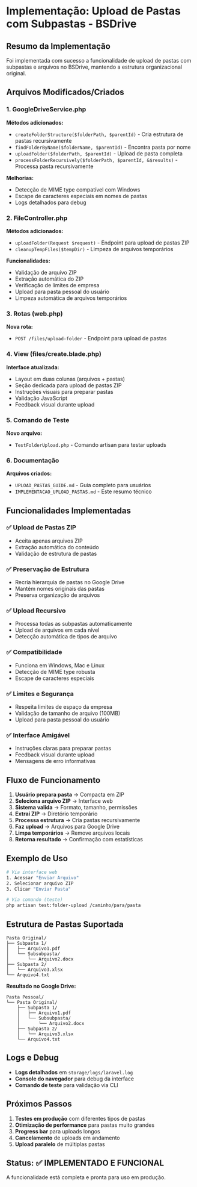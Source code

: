 # Implementação: Upload de Pastas com Subpastas - BSDrive

## Resumo da Implementação

Foi implementada com sucesso a funcionalidade de upload de pastas com subpastas e arquivos no BSDrive, mantendo a estrutura organizacional original.

## Arquivos Modificados/Criados

### 1. GoogleDriveService.php
**Métodos adicionados:**
- `createFolderStructure($folderPath, $parentId)` - Cria estrutura de pastas recursivamente
- `findFolderByName($folderName, $parentId)` - Encontra pasta por nome
- `uploadFolder($folderPath, $parentId)` - Upload de pasta completa
- `processFolderRecursively($folderPath, $parentId, &$results)` - Processa pasta recursivamente

**Melhorias:**
- Detecção de MIME type compatível com Windows
- Escape de caracteres especiais em nomes de pastas
- Logs detalhados para debug

### 2. FileController.php
**Métodos adicionados:**
- `uploadFolder(Request $request)` - Endpoint para upload de pastas ZIP
- `cleanupTempFiles($tempDir)` - Limpeza de arquivos temporários

**Funcionalidades:**
- Validação de arquivo ZIP
- Extração automática do ZIP
- Verificação de limites de empresa
- Upload para pasta pessoal do usuário
- Limpeza automática de arquivos temporários

### 3. Rotas (web.php)
**Nova rota:**
- `POST /files/upload-folder` - Endpoint para upload de pastas

### 4. View (files/create.blade.php)
**Interface atualizada:**
- Layout em duas colunas (arquivos + pastas)
- Seção dedicada para upload de pastas ZIP
- Instruções visuais para preparar pastas
- Validação JavaScript
- Feedback visual durante upload

### 5. Comando de Teste
**Novo arquivo:**
- `TestFolderUpload.php` - Comando artisan para testar uploads

### 6. Documentação
**Arquivos criados:**
- `UPLOAD_PASTAS_GUIDE.md` - Guia completo para usuários
- `IMPLEMENTACAO_UPLOAD_PASTAS.md` - Este resumo técnico

## Funcionalidades Implementadas

### ✅ Upload de Pastas ZIP
- Aceita apenas arquivos ZIP
- Extração automática do conteúdo
- Validação de estrutura de pastas

### ✅ Preservação de Estrutura
- Recria hierarquia de pastas no Google Drive
- Mantém nomes originais das pastas
- Preserva organização de arquivos

### ✅ Upload Recursivo
- Processa todas as subpastas automaticamente
- Upload de arquivos em cada nível
- Detecção automática de tipos de arquivo

### ✅ Compatibilidade
- Funciona em Windows, Mac e Linux
- Detecção de MIME type robusta
- Escape de caracteres especiais

### ✅ Limites e Segurança
- Respeita limites de espaço da empresa
- Validação de tamanho de arquivo (100MB)
- Upload para pasta pessoal do usuário

### ✅ Interface Amigável
- Instruções claras para preparar pastas
- Feedback visual durante upload
- Mensagens de erro informativas

## Fluxo de Funcionamento

1. **Usuário prepara pasta** → Compacta em ZIP
2. **Seleciona arquivo ZIP** → Interface web
3. **Sistema valida** → Formato, tamanho, permissões
4. **Extrai ZIP** → Diretório temporário
5. **Processa estrutura** → Cria pastas recursivamente
6. **Faz upload** → Arquivos para Google Drive
7. **Limpa temporários** → Remove arquivos locais
8. **Retorna resultado** → Confirmação com estatísticas

## Exemplo de Uso

```bash
# Via interface web
1. Acessar "Enviar Arquivo"
2. Selecionar arquivo ZIP
3. Clicar "Enviar Pasta"

# Via comando (teste)
php artisan test:folder-upload /caminho/para/pasta
```

## Estrutura de Pastas Suportada

```
Pasta Original/
├── Subpasta 1/
│   ├── Arquivo1.pdf
│   └── Subsubpasta/
│       └── Arquivo2.docx
├── Subpasta 2/
│   └── Arquivo3.xlsx
└── Arquivo4.txt
```

**Resultado no Google Drive:**
```
Pasta Pessoal/
└── Pasta Original/
    ├── Subpasta 1/
    │   ├── Arquivo1.pdf
    │   └── Subsubpasta/
    │       └── Arquivo2.docx
    ├── Subpasta 2/
    │   └── Arquivo3.xlsx
    └── Arquivo4.txt
```

## Logs e Debug

- **Logs detalhados** em `storage/logs/laravel.log`
- **Console do navegador** para debug da interface
- **Comando de teste** para validação via CLI

## Próximos Passos

1. **Testes em produção** com diferentes tipos de pastas
2. **Otimização de performance** para pastas muito grandes
3. **Progress bar** para uploads longos
4. **Cancelamento** de uploads em andamento
5. **Upload paralelo** de múltiplas pastas

## Status: ✅ IMPLEMENTADO E FUNCIONAL

A funcionalidade está completa e pronta para uso em produção. 